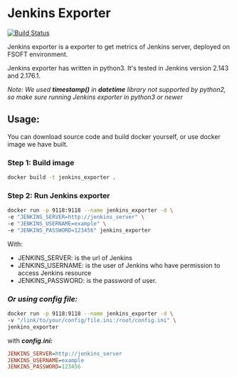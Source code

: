 # Jenkins Exporter

[![Build Status](https://travis-ci.org/akawork/Jenkins-exporter.svg?branch=master)](https://travis-ci.org/akawork/Jenkins-exporter)

Jenkins exporter is a exporter to get metrics of Jenkins server, deployed on FSOFT environment.

Jenkins exporter has written in python3. It's tested in Jenkins version 2.143 and 2.176.1.

*Note: We used **timestamp()** in **datetime** library not supported by python2, so make sure running Jenkins exporter in python3 or newer*

## Usage:

You can download source code and build docker yourself, or use docker image we have built.

### Step 1: Build image

```sh
docker build -t jenkins_exporter .
```

### Step 2: Run Jenkins exporter

```sh
docker run -p 9118:9118 --name jenkins_exporter -d \
-e "JENKINS_SERVER=http://jenkins_server" \
-e "JENKINS_USERNAME=example" \
-e "JENKINS_PASSWORD=123456" jenkins_exporter
```

With:

- JENKINS_SERVER: is the url of Jenkins
- JENKINS_USERNAME: is the user of Jenkins who have permission to access Jenkins resource
- JENKINS_PASSWORD: is the password of user.

### *Or using config file:*
```sh
docker run -p 9118:9118 --name jenkins_exporter -d \
-v "/link/to/your/config/file.ini:/root/config.ini" \
jenkins_exporter
```

with ***config.ini:***
```ini
JENKINS_SERVER=http://jenkins_server
JENKINS_USERNAME=example
JENKINS_PASSWORD=123456
```
